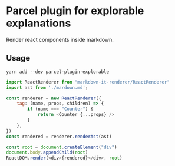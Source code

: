 # Parcel plugin for explorable explanations

Render react components inside markdown.

## Usage

```
yarn add --dev parcel-plugin-explorable
```

```javascript
import ReactRenderer from "markdown-it-renderer/ReactRenderer"
import ast from './mardown.md';

const renderer = new ReactRenderer({
	tag: (name, props, children) => {
		if (name === "Counter") {
			return <Counter {...props} />
		}
	},
})
const rendered = renderer.renderAst(ast)

const root = document.createElement("div")
document.body.appendChild(root)
ReactDOM.render(<div>{rendered}</div>, root)

```